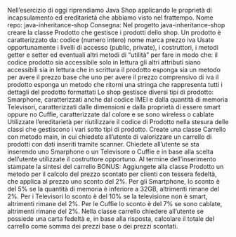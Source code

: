 Nell’esercizio di oggi riprendiamo Java Shop applicando le proprietà di incapsulamento ed ereditarietà che abbiamo visto nel frattempo.
Nome repo: java-inheritance-shop
Consegna:
Nel progetto java-inheritance-shop creare la classe Prodotto che gestisce i prodotti dello shop.
Un prodotto è caratterizzato da:
codice (numero intero)
nome
marca
prezzo
iva
Usate opportunamente i livelli di accesso (public, private), i costruttori, i metodi getter e setter ed eventuali altri metodi di “utilità” per fare in modo che:
il codice prodotto sia accessibile solo in lettura
gli altri attributi siano accessibili sia in lettura che in scrittura
il prodotto esponga sia un metodo per avere il prezzo base che uno per avere il prezzo comprensivo di iva
il prodotto esponga un metodo che ritorni una stringa che rappresenta tutti i dettagli del prodotto formattati
Lo shop gestisce diversi tipi di prodotto:
Smarphone, caratterizzati anche dal codice IMEI e dalla quantità di memoria
Televisori, caratterizzati dalle dimensioni e dalla proprietà di essere smart oppure no
Cuffie, caratterizzate dal colore e se sono wireless o cablate
Utilizzate l’ereditarietà per riutilizzare il codice di Prodotto nella stesura delle classi che gestiscono i vari sotto tipi di prodotto.
Create una classe Carrello con metodo main, in cui chiedete all’utente di valorizzare un carrello di prodotti con dati inseriti tramite scanner.
Chiedete all’utente se sta inserendo uno Smarphone o un Televisore o Cuffie e in base alla scelta dell’utente utilizzate il costruttore opportuno.
Al termine dell’inserimento stampate la sintesi del carrello
BONUS: Aggiungete alla classe Prodotto un metodo per il calcolo del prezzo scontato per clienti con tessera fedeltà, che applica al prezzo uno sconto del 2%. Per gli Smartphone, lo sconto è del 5% se la quantità di memoria è inferiore a 32GB, altrimenti rimane del 2%. Per i Televisori lo sconto è del 10% se la televisione non è smart, altrimenti rimane del 2%. Per le Cuffie lo sconto è del 7% se sono cablate, altrimenti rimane del 2%. Nella classe carrello chiedere all’utente se possiede una carta fedeltà e, in base alla risposta, calcolare il totale del carrello come somma dei prezzi base o dei prezzi scontati.